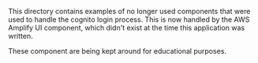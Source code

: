 This directory contains examples of no longer used components that were used to handle the
cognito login process. This is now handled by the AWS Amplify UI component, which didn't exist
at the time this application was written.

These component are being kept around for educational purposes.

